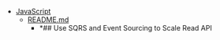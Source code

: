 - <a href = "E:\Node_projects\Node_Way\Education\Timur_Video_Node.js\part_25\EventSourcing-master\JavaScript\cat.JavaScript\dir.JavaScript.md">JavaScript</a>
    - <a href = "E:\Node_projects\Node_Way\Education\Timur_Video_Node.js\part_25\EventSourcing-master\JavaScript\README.md">README.md</a>
        - *## Use SQRS and Event Sourcing to Scale Read API
